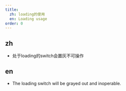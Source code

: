 ```yaml
---
title:
  zh: loading的使用
  en: Loading usage
order: 0
---
```


## zh

* 处于loading的switch会置灰不可操作

## en

* The loading switch will be grayed out and inoperable.
